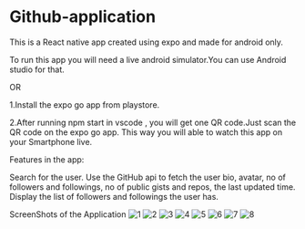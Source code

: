 # Github-application

This is a React native app created using expo and made for android only.

To run this app you will need a live android simulator.You can use Android studio for that.

OR

1.Install the expo go app from playstore.

2.After running npm start in vscode , you will get one QR code.Just scan the QR code on the expo go app. This way you will able to watch this app on your Smartphone live.

Features in the app:

Search for the user.
Use the GitHub api to fetch the user bio, avatar, no of followers and followings, no of public gists and repos, the last updated time.
Display the list of followers and followings the user has.

ScreenShots of the Application
![1](https://user-images.githubusercontent.com/82994022/118757035-d6e08200-b889-11eb-9e67-1204295593cd.png)
![2](https://user-images.githubusercontent.com/82994022/118757038-db0c9f80-b889-11eb-93c7-0ebf67432101.png)
![3](https://user-images.githubusercontent.com/82994022/118757043-dd6ef980-b889-11eb-9321-a6a2ca80f7b4.png)
![4](https://user-images.githubusercontent.com/82994022/118757060-e364da80-b889-11eb-9de6-48558f8b5e93.png)
![5](https://user-images.githubusercontent.com/82994022/118757070-ea8be880-b889-11eb-85cc-f944bbb99824.png)
![6](https://user-images.githubusercontent.com/82994022/118757082-ef509c80-b889-11eb-8dba-ca59b5c8742c.png)
![7](https://user-images.githubusercontent.com/82994022/118757094-f4155080-b889-11eb-889e-f3144eeb9162.png)
![8](https://user-images.githubusercontent.com/82994022/118757099-f8da0480-b889-11eb-94d1-ea06b33a0f55.png)

